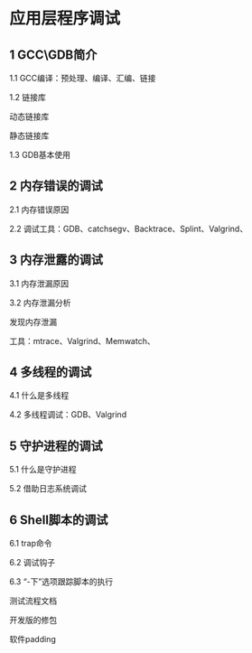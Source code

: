 # 应用层程序调试

## 1 GCC\GDB简介

1.1 GCC编译：预处理、编译、汇编、链接

1.2 链接库

动态链接库

静态链接库

1.3 GDB基本使用



## 2 内存错误的调试

2.1 内存错误原因

2.2 调试工具：GDB、catchsegv、Backtrace、Splint、Valgrind、

## 3 内存泄露的调试

3.1 内存泄漏原因

3.2 内存泄漏分析

发现内存泄漏

工具：mtrace、Valgrind、Memwatch、

## 4 多线程的调试

4.1 什么是多线程

4.2 多线程调试：GDB、Valgrind

## 5 守护进程的调试

5.1 什么是守护进程

5.2 借助日志系统调试

## 6 Shell脚本的调试

6.1 trap命令

6.2 调试钩子

6.3 “-下”选项跟踪脚本的执行



测试流程文档

开发版的修包

软件padding